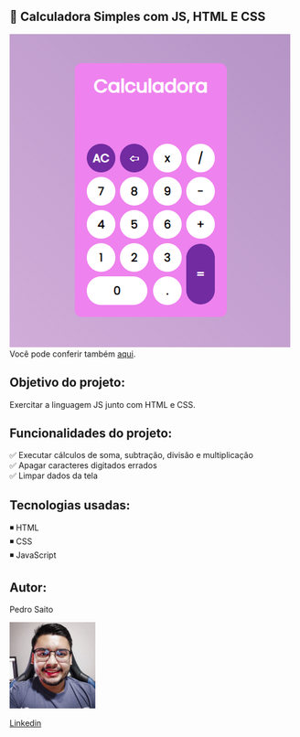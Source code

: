 ## 🧮 Calculadora Simples com JS, HTML E CSS

<img src="img/index.PNG"></img> <br>
Você pode conferir também <a href="https://pedrosaito1.github.io/calculadora/" target="_blank">aqui</a>.

## Objetivo do projeto:

Exercitar a linguagem JS junto com HTML e CSS. <br>

## Funcionalidades do projeto:

✅ Executar cálculos de soma, subtração, divisão e multiplicação <br>
✅ Apagar caracteres digitados errados <br>
✅ Limpar dados da tela <br>

## Tecnologias usadas: 

◾ HTML <br>
◾ CSS <br>
◾ JavaScript <br>

## Autor:

Pedro Saito <br>

<img src="/img/pedro_saito.jpg" width="150px"></img><br>

<a href="https://www.linkedin.com/in/pedrosaito1/" target="_blank">Linkedin</a>
